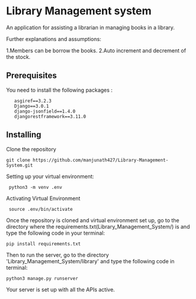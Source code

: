 # Library Management system

 An application for assisting a librarian in managing books in a library.

 Further explanations and assumptions:

  1.Members can be borrow the books.
  2.Auto increment and decrement of the stock.

 ## Prerequisites

 You need to install the following packages :
```
   asgiref==3.2.3
   Django==3.0.1
   django-jsonfield==1.4.0
   djangorestframework==3.11.0
 ```
   
   
   
  ## Installing
 
  Clone the repository
  
   
    git clone https://github.com/manjunath427/Library-Management-System.git




 Setting up your virtual environment:

     python3 -m venv .env
   
   
 Activating Virtual Environment
   
     source .env/bin/activate
 Once the repository is cloned and virtual environment set up, go to the directory where the 
 requirements.txt(Library_Management_System/) is and type the following code in your terminal:
 
 
    pip install requirements.txt
    
    
    
 Then to run the server, go to the directory 'Library_Management_System/library' and type the following code in terminal: 
      
    
    python3 manage.py runserver
    
    
 Your server is set up with all the APIs active.   
